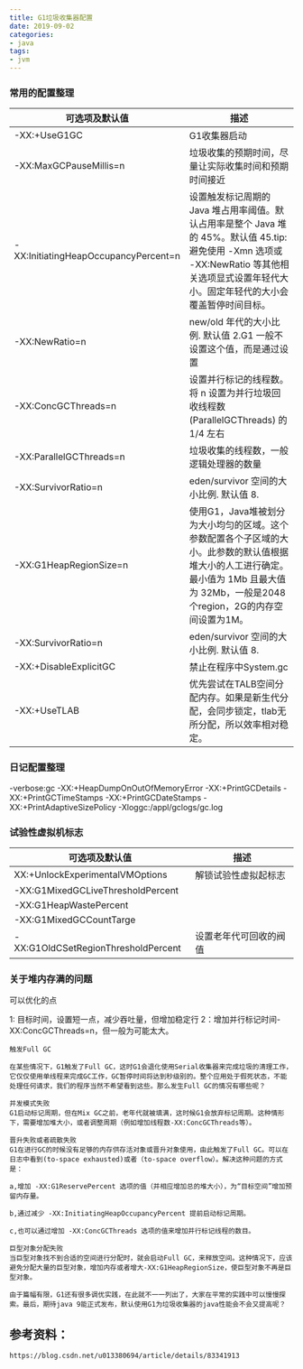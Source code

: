 ```yaml
---
title: G1垃圾收集器配置
date: 2019-09-02
categories: 
- java
tags:
- jvm
---
```

### 常用的配置整理


可选项及默认值 | 描述
---|---
-XX:+UseG1GC | G1收集器启动
-XX:MaxGCPauseMillis=n | 垃圾收集的预期时间，尽量让实际收集时间和预期时间接近
-XX:InitiatingHeapOccupancyPercent=n | 设置触发标记周期的 Java 堆占用率阈值。默认占用率是整个 Java 堆的 45%。默认值 45.tip:避免使用 -Xmn 选项或 -XX:NewRatio 等其他相关选项显式设置年轻代大小。固定年轻代的大小会覆盖暂停时间目标。
-XX:NewRatio=n | 	new/old 年代的大小比例. 默认值 2.G1 一般不设置这个值，而是通过设置
-XX:ConcGCThreads=n | 设置并行标记的线程数。将 n 设置为并行垃圾回收线程数 (ParallelGCThreads) 的 1/4 左右
-XX:ParallelGCThreads=n|垃圾收集的线程数，一般逻辑处理器的数量
-XX:SurvivorRatio=n | 	eden/survivor 空间的大小比例. 默认值 8.
-XX:G1HeapRegionSize=n | 使用G1，Java堆被划分为大小均匀的区域。这个参数配置各个子区域的大小。此参数的默认值根据堆大小的人工进行确定。最小值为 1Mb 且最大值为 32Mb，一般是2048个region，2G的内存空间设置为1M。
-XX:SurvivorRatio=n | 	eden/survivor 空间的大小比例. 默认值 8.
-XX:+DisableExplicitGC| 禁止在程序中System.gc
-XX:+UseTLAB| 优先尝试在TALB空间分配内存。如果是新生代分配，会同步锁定，tlab无所分配，所以效率相对稳定。

### 日记配置整理

-verbose:gc
-XX:+HeapDumpOnOutOfMemoryError
-XX:+PrintGCDetails
-XX:+PrintGCTimeStamps
-XX:+PrintGCDateStamps
-XX:+PrintAdaptiveSizePolicy
-Xloggc:/appl/gclogs/gc.log


### 试验性虚拟机标志

可选项及默认值 | 描述
---|---
XX:+UnlockExperimentalVMOptions|解锁试验性虚拟起标志
-XX:G1MixedGCLiveThresholdPercent|
-XX:G1HeapWastePercent|
-XX:G1MixedGCCountTarge|
-XX:G1OldCSetRegionThresholdPercent|设置老年代可回收的阀值


### 关于堆内存满的问题
可以优化的点

1: 目标时间，设置短一点，减少吞吐量，但增加稳定行
2：增加并行标记时间-XX:ConcGCThreads=n，但一般为可能太大。

```
触发Full GC

在某些情况下，G1触发了Full GC，这时G1会退化使用Serial收集器来完成垃圾的清理工作，它仅仅使用单线程来完成GC工作，GC暂停时间将达到秒级别的。整个应用处于假死状态，不能处理任何请求，我们的程序当然不希望看到这些。那么发生Full GC的情况有哪些呢？

并发模式失败
G1启动标记周期，但在Mix GC之前，老年代就被填满，这时候G1会放弃标记周期。这种情形下，需要增加堆大小，或者调整周期（例如增加线程数-XX:ConcGCThreads等）。

晋升失败或者疏散失败
G1在进行GC的时候没有足够的内存供存活对象或晋升对象使用，由此触发了Full GC。可以在日志中看到(to-space exhausted)或者（to-space overflow）。解决这种问题的方式是：

a,增加 -XX:G1ReservePercent 选项的值（并相应增加总的堆大小），为“目标空间”增加预留内存量。

b,通过减少 -XX:InitiatingHeapOccupancyPercent 提前启动标记周期。

c,也可以通过增加 -XX:ConcGCThreads 选项的值来增加并行标记线程的数目。

巨型对象分配失败
当巨型对象找不到合适的空间进行分配时，就会启动Full GC，来释放空间。这种情况下，应该避免分配大量的巨型对象，增加内存或者增大-XX:G1HeapRegionSize，使巨型对象不再是巨型对象。

由于篇幅有限，G1还有很多调优实践，在此就不一一列出了，大家在平常的实践中可以慢慢探索。最后，期待java 9能正式发布，默认使用G1为垃圾收集器的java性能会不会又提高呢？
```

## 参考资料：
```
https://blog.csdn.net/u013380694/article/details/83341913
```